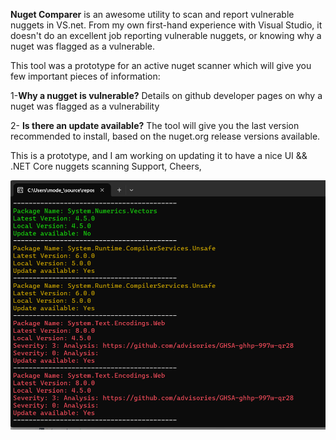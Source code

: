 **Nuget Comparer** is an awesome utility to scan and report vulnerable nuggets in VS.net.
From my own first-hand experience with Visual Studio, it doesn't do an excellent job reporting vulnerable nuggets, or knowing why a nuget was flagged as a vulnerable.

This tool was a prototype for an active nuget scanner which will give you few important pieces of information:

  1-**Why a nugget is vulnerable?** Details on github developer pages on why a nuget was flagged as a vulnerability
  
  2- **Is there an update available?** The tool will give you the last version recommended to install, based on the nuget.org release versions available.

This is a prototype, and I am working on updating it to have a nice UI && .NET Core nuggets scanning Support, 
Cheers,

<img src="https://github.com/Maxlona/NugetComparer/blob/master/NugetComparer/Screenshot.png" />
